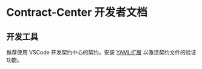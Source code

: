 # Contract-Center 开发者文档

## 开发工具

推荐使用 VSCode 开发契约中心的契约，安装 [YAML扩展] 以激活契约文件的验证功能。

[YAML扩展]: https://marketplace.visualstudio.com/items?itemName=redhat.vscode-yaml